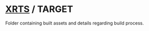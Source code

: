 # [XRTS](../../README.md) / TARGET

Folder containing built assets and details regarding build process.

